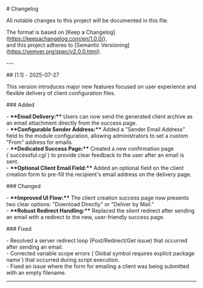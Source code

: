 \# Changelog

All notable changes to this project will be documented in this file.

The format is based on \[Keep a Changelog\](https://keepachangelog.com/en/1.0.0/),  
and this project adheres to \[Semantic Versioning\](https://semver.org/spec/v2.0.0.html).

\---

\#\# \[1.1\] \- 2025-07-27

This version introduces major new features focused on user experience and flexible delivery of client configuration files.

\#\#\# Added

\-   **\*\*Email Delivery:\*\*** Users can now send the generated client archive as an email attachment directly from the success page.  
\-   **\*\*Configurable Sender Address:\*\*** Added a "Sender Email Address" field to the module configuration, allowing administrators to set a custom "From" address for emails.  
\-   **\*\*Dedicated Success Page:\*\*** Created a new confirmation page (\`successful.cgi\`) to provide clear feedback to the user after an email is sent.  
\-   **\*\*Optional Client Email Field:\*\*** Added an optional field on the client creation form to pre-fill the recipient's email address on the delivery page.

\#\#\# Changed

\-   **\*\*Improved UI Flow:\*\*** The client creation success page now presents two clear options: "Download Directly" or "Deliver by Mail."  
\-   **\*\*Robust Redirect Handling:\*\*** Replaced the silent redirect after sending an email with a redirect to the new, user-friendly success page.

\#\#\# Fixed

\-   Resolved a server redirect loop (Post/Redirect/Get issue) that occurred after sending an email.  
\-   Corrected variable scope errors (\`Global symbol requires explicit package name\`) that occurred during script execution.  
\-   Fixed an issue where the form for emailing a client was being submitted with an empty filename.

---

